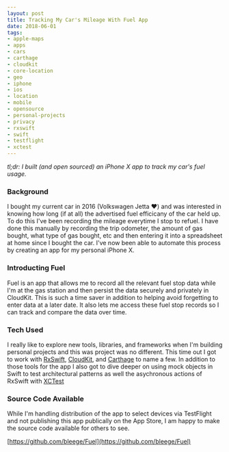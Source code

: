 ```yaml
---
layout: post
title: Tracking My Car's Mileage With Fuel App
date: 2018-06-01
tags:
- apple-maps
- apps
- cars
- carthage
- cloudkit
- core-location
- geo
- iphone
- ios
- location
- mobile
- opensource
- personal-projects
- privacy
- rxswift
- swift
- testflight
- xctest
---
```


_tl;dr: I built (and open sourced) an iPhone X app to track my car's fuel usage._

### Background

<!--excerpt.start-->
I bought my current car in 2016 (Volkswagen Jetta  ❤️) and was interested in knowing how long (if at all) the advertised fuel efficicany of the car held up.  To do this I've been recording the mileage everytime I stop to refuel.  I have done this manually by recording the trip odometer, the amount of gas bought, what type of gas bought, etc and then entering it into a spreadsheet at home since I bought the car.  I've now been able to automate this process by creating an app for my personal iPhone X.
<!--excerpt.end-->

### Introducting Fuel
Fuel is an app that allows me to record all the relevant fuel stop data while I'm at the gas station and then persist the data securely and privately in CloudKit.  This is such a time saver in addition to helping avoid forgetting to enter data at a later date.  It also lets me access these fuel stop records so I can track and compare the data over time.

### Tech Used

I really like to explore new tools, libraries, and frameworks when I'm building personal projects and this was project was no different.  This time out I got to work with [RxSwift](https://github.com/ReactiveX/RxSwift), [CloudKit](https://developer.apple.com/documentation/cloudkit), and [Carthage](https://github.com/Carthage/Carthage) to name a few.  In addition to those tools for the app I also got to dive deeper on using mock objects in Swift to test architectural patterns as well the asychronous actions of RxSwift with [XCTest](https://developer.apple.com/documentation/xctest/)


### Source Code Available

While I'm handling distribution of the app to select devices via TestFlight and not publishing this app publically on the App Store, I am happy to make the source code available for others to see.


[https://github.com/bleege/Fuel](https://github.com/bleege/Fuel)
